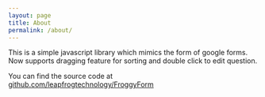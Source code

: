 ```yaml
---
layout: page
title: About
permalink: /about/
---
```


This is a simple javascript library which mimics the form of google forms. Now supports dragging feature for sorting and double click to edit question.

You can find the source code at [github.com/leapfrogtechnology/FroggyForm](https://github.com/leapfrogtechnology/FroggyForm)
